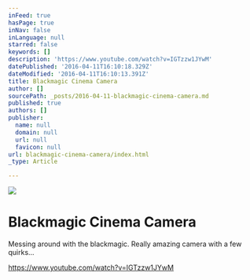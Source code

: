 ```yaml
---
inFeed: true
hasPage: true
inNav: false
inLanguage: null
starred: false
keywords: []
description: 'https://www.youtube.com/watch?v=IGTzzw1JYwM'
datePublished: '2016-04-11T16:10:18.329Z'
dateModified: '2016-04-11T16:10:13.391Z'
title: Blackmagic Cinema Camera
author: []
sourcePath: _posts/2016-04-11-blackmagic-cinema-camera.md
published: true
authors: []
publisher:
  name: null
  domain: null
  url: null
  favicon: null
url: blackmagic-cinema-camera/index.html
_type: Article

---
```

![](https://the-grid-user-content.s3-us-west-2.amazonaws.com/ba91190f-481a-4e2f-a144-5836d27c58e8.jpg)

# Blackmagic Cinema Camera

Messing around with the blackmagic. Really amazing camera with a few quirks...

https://www.youtube.com/watch?v=IGTzzw1JYwM
